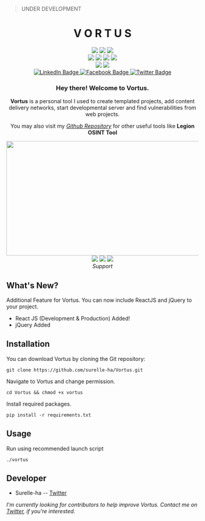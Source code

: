 
> UNDER DEVELOPMENT
<div align="center">
	<h1>V O R T U S</h1>
	<img src="https://img.shields.io/badge/HTML-Yes-orange">
	<img src="https://img.shields.io/badge/CSS-Yes-lightgreen">
	<img src="https://img.shields.io/badge/JavaScript-Yes-yellow"><br>
	<img src="https://img.shields.io/badge/VueJS-Yes-green">
	<img src="https://img.shields.io/badge/Tailwind-Yes-blue">
	<img src="https://img.shields.io/badge/Bootstrap-Yes-blueviolet">
	<img src="https://img.shields.io/badge/FontAwesome-Yes-lightgray"><br>
	<img src="https://img.shields.io/badge/ReactJS-Yes-9cf">
	<img src="https://img.shields.io/badge/jQuery-Yes-yellow">
</div>
<div id="badges" align="center">
    <a href="https://www.linkedin.com/in/harold-eustaquio-b13190237/">
    <img src="https://img.shields.io/badge/LinkedIn-blue?style=for-the-badge&logo=linkedin&logoColor=white" alt="LinkedIn Badge"/>
    </a>
    <a href="#">
     <img src="https://img.shields.io/badge/Facebook-blue?style=for-the-badge&logo=facebook&logoColor=white" alt="Facebook Badge"/>
    </a>
    <a href="https://twitter.com/escolidista1">
     <img src="https://img.shields.io/badge/Twitter-blue?style=for-the-badge&logo=twitter&logoColor=white" alt="Twitter Badge"/>
    </a>
  </div>
  <div align="center">
	  <img src="https://komarev.com/ghpvc/?username=surelle-ha&style=flat-square&color=blue" alt=""/>
	  <h3>Hey there! Welcome to Vortus.</h3>
	  <p><b>Vortus</b> is a personal tool I used to create templated projects, add content delivery networks, start developmental server and find vulnerabilities from web projects. </p> 
	  <p>You may also visit my <i><a href="https://github.com/surelle-ha/">Github Repository</a></i> for other useful tools like <b>Legion OSINT Tool</b></p>
  <img src="https://media.giphy.com/media/eGlWh8b2oDeSuFjGM6/giphy.gif" width="600" height="300"/><br>
  <img src="https://img.shields.io/badge/Windows-No-blue">
  <img src="https://img.shields.io/badge/Linus-Yes-orange">
  <img src="https://img.shields.io/badge/MAC-No-lightgray"><br>
  <i>Support</i>
</div>

## What's New?
Additional Feature for Vortus. You can now include ReactJS and jQuery to your project.
- React JS (Development & Production) Added!
- jQuery Added

## Installation
You can download Vortus by cloning the Git repository:

    git clone https://github.com/surelle-ha/Vortus.git
   
Navigate to Vortus and change permission.

    cd Vortus && chmod +x vortus
 
Install required packages.

    pip install -r requirements.txt

 ## Usage
Run using recommended launch script

    ./vortus

## Developer

 - Surelle-ha -- [Twitter](https://twitter.com/escolidista1)
 
 _I'm currently looking for contributors to help improve Vortus. Contact me on [Twitter](https://twitter.com/escolidista1), if you're interested._
